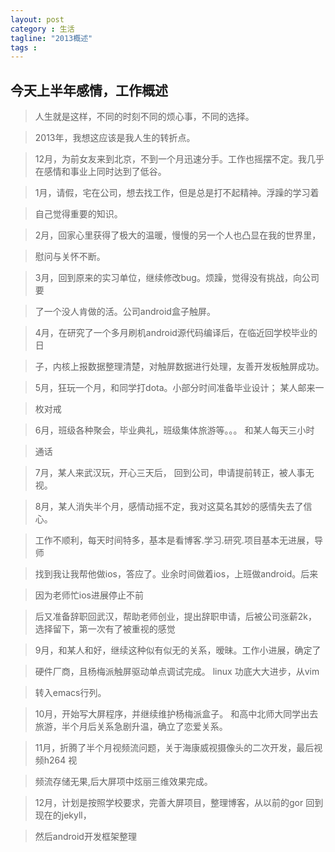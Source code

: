 ```yaml
---
layout: post
category : 生活
tagline: "2013概述"
tags : 
---
```


## 今天上半年感情，工作概述 ##

>   人生就是这样，不同的时刻不同的烦心事，不同的选择。

>   2013年，我想这应该是我人生的转折点。

>   12月，为前女友来到北京，不到一个月迅速分手。工作也摇摆不定。我几乎在感情和事业上同时达到了低谷。

>   1月，请假，宅在公司，想去找工作，但是总是打不起精神。浮躁的学习着

>   自己觉得重要的知识。

>   2月，回家心里获得了极大的温暖，慢慢的另一个人也凸显在我的世界里，

>   慰问与关怀不断。

>   3月，回到原来的实习单位，继续修改bug。烦躁，觉得没有挑战，向公司要

>   了一个没人肯做的活。公司android盒子触屏。 

>   4月，在研究了一个多月刷机android源代码编译后，在临近回学校毕业的日

>   子，内核上报数据整理清楚，对触屏数据进行处理，友善开发板触屏成功。

>   5月，狂玩一个月，和同学打dota。小部分时间准备毕业设计； 某人邮来一

>   枚对戒

>   6月，班级各种聚会，毕业典礼，班级集体旅游等。。。 和某人每天三小时

>   通话 

>   7月，某人来武汉玩，开心三天后， 回到公司，申请提前转正，被人事无视。

>   8月，某人消失半个月，感情动摇不定，我对这莫名其妙的感情失去了信心。

>   工作不顺利，每天时间特多，基本是看博客.学习.研究.项目基本无进展，导师

>   找到我让我帮他做ios，答应了。业余时间做着ios，上班做android。后来

>   因为老师忙ios进展停止不前

>   后又准备辞职回武汉，帮助老师创业，提出辞职申请，后被公司涨薪2k，选择留下，第一次有了被重视的感觉

>   9月，和某人和好，继续这种似有似无的关系，暧昧。工作小进展，确定了

>   硬件厂商，且杨梅派触屏驱动单点调试完成。 linux 功底大大进步，从vim

>   转入emacs行列。

>   10月，开始写大屏程序，并继续维护杨梅派盒子。 和高中北师大同学出去旅游，半个月后关系急剧升温，确立了恋爱关系。

>   11月，折腾了半个月视频流问题，关于海康威视摄像头的二次开发，最后视频h264 视

>   频流存储无果,后大屏项中炫丽三维效果完成。

>   12月，计划是按照学校要求，完善大屏项目，整理博客，从以前的gor 回到现在的jekyll，

>    然后android开发框架整理
